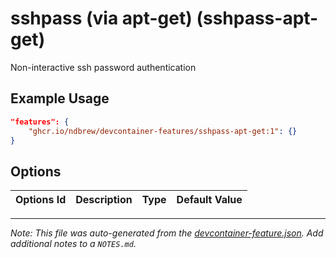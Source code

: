 
# sshpass (via apt-get) (sshpass-apt-get)

Non-interactive ssh password authentication

## Example Usage

```json
"features": {
    "ghcr.io/ndbrew/devcontainer-features/sshpass-apt-get:1": {}
}
```

## Options

| Options Id | Description | Type | Default Value |
|-----|-----|-----|-----|




---

_Note: This file was auto-generated from the [devcontainer-feature.json](devcontainer-feature.json).  Add additional notes to a `NOTES.md`._
